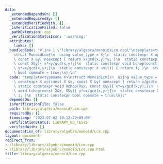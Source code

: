 ```yaml
---
data:
  _extendedDependsOn: []
  _extendedRequiredBy: []
  _extendedVerifiedWith: []
  _isVerificationFailed: false
  _pathExtension: cpp
  _verificationStatusIcon: ':warning:'
  attributes:
    links: []
  bundledCode: "#line 1 \"library/algebra/monoid/Lcm.cpp\"\ntemplate<typename X>\n\
    struct MonoidLcm{\n  using value_type = X;\n  static constexpr X op(const X &x,\
    \ const X &y) noexcept { return x/gcd(x,y)*y; }\n  static constexpr void Rchop(X&x,\
    \ const X&y){ x*=y/gcd(x,y);}\n  static constexpr void Lchop(const X&x, X&y){\
    \ y*=x/gcd(x,y);}\n  static constexpr X unit() { return 1; }\n  static constexpr\
    \ bool commute = true;\n};\n"
  code: "template<typename X>\nstruct MonoidLcm{\n  using value_type = X;\n  static\
    \ constexpr X op(const X &x, const X &y) noexcept { return x/gcd(x,y)*y; }\n \
    \ static constexpr void Rchop(X&x, const X&y){ x*=y/gcd(x,y);}\n  static constexpr\
    \ void Lchop(const X&x, X&y){ y*=x/gcd(x,y);}\n  static constexpr X unit() { return\
    \ 1; }\n  static constexpr bool commute = true;\n};"
  dependsOn: []
  isVerificationFile: false
  path: library/algebra/monoid/Lcm.cpp
  requiredBy: []
  timestamp: '2023-07-02 19:12:22+09:00'
  verificationStatus: LIBRARY_NO_TESTS
  verifiedWith: []
documentation_of: library/algebra/monoid/Lcm.cpp
layout: document
redirect_from:
- /library/library/algebra/monoid/Lcm.cpp
- /library/library/algebra/monoid/Lcm.cpp.html
title: library/algebra/monoid/Lcm.cpp
---
```


